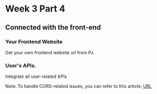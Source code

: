 # Week 3 Part 4

## Connected with the front-end

### Your Frontend Website 

Get your own frontend website url from PJ.

### User's APIs.

Integrate all user-related APIs

Note: To handle CORS-related issues, you can refer to this article: [URL](https://expressjs.com/en/resources/middleware/cors.html)
